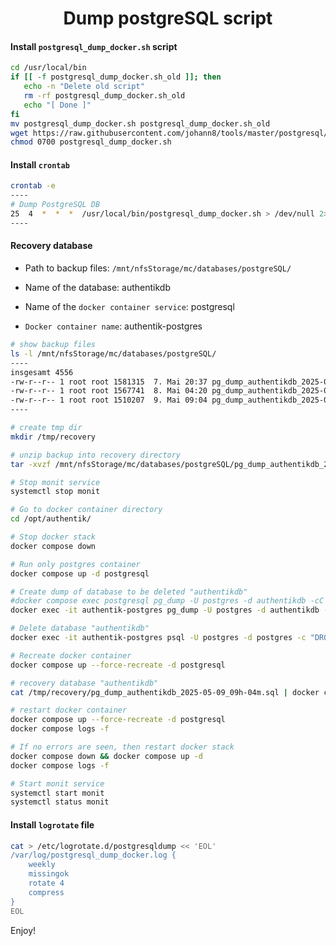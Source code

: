 <h1 align="center">Dump postgreSQL script</h1>

#### Install `postgresql_dump_docker.sh` script

```bash
cd /usr/local/bin
if [[ -f postgresql_dump_docker.sh_old ]]; then
   echo -n "Delete old script"
   rm -rf postgresql_dump_docker.sh_old
   echo "[ Done ]"
fi
mv postgresql_dump_docker.sh postgresql_dump_docker.sh_old
wget https://raw.githubusercontent.com/johann8/tools/master/postgresql/postgresql_dump_docker.sh
chmod 0700 postgresql_dump_docker.sh
```

#### Install `crontab`

```bash
crontab -e
----
# Dump PostgreSQL DB
25  4  *  *  *  /usr/local/bin/postgresql_dump_docker.sh > /dev/null 2>&1
----
```
#### Recovery database

- Path to backup files: `/mnt/nfsStorage/mc/databases/postgreSQL/`

- Name of the database: authentikdb

- Name of the `docker container service`: postgresql

- `Docker container name`: authentik-postgres 


```bash
# show backup files
ls -l /mnt/nfsStorage/mc/databases/postgreSQL/
----
insgesamt 4556
-rw-r--r-- 1 root root 1581315  7. Mai 20:37 pg_dump_authentikdb_2025-05-07_20h-37m.tar.gz
-rw-r--r-- 1 root root 1567741  8. Mai 04:20 pg_dump_authentikdb_2025-05-08_04h-20m.tar.gz
-rw-r--r-- 1 root root 1510207  9. Mai 09:04 pg_dump_authentikdb_2025-05-09_09h-04m.tar.gz
----

# create tmp dir
mkdir /tmp/recovery

# unzip backup into recovery directory
tar -xvzf /mnt/nfsStorage/mc/databases/postgreSQL/pg_dump_authentikdb_2025-05-09_09h-04m.tar.gz -C /tmp/recovery --atime-preserve --preserve-permissions

# Stop monit service
systemctl stop monit

# Go to docker container directory
cd /opt/authentik/

# Stop docker stack
docker compose down

# Run only postgres container
docker compose up -d postgresql

# Create dump of database to be deleted "authentikdb"
#docker compose exec postgresql pg_dump -U postgres -d authentikdb -cC > pg_dump_authentikdb.sql
docker exec -it authentik-postgres pg_dump -U postgres -d authentikdb -cC >  pg_dump_authentikdb.sql 

# Delete database "authentikdb"
docker exec -it authentik-postgres psql -U postgres -d postgres -c "DROP DATABASE authentikdb;"

# Recreate docker container
docker compose up --force-recreate -d postgresql

# recovery database "authentikdb"
cat /tmp/recovery/pg_dump_authentikdb_2025-05-09_09h-04m.sql | docker compose exec -T postgresql psql -U postgres

# restart docker container
docker compose up --force-recreate -d postgresql
docker compose logs -f

# If no errors are seen, then restart docker stack
docker compose down && docker compose up -d
docker compose logs -f

# Start monit service
systemctl start monit
systemctl status monit
```
#### Install `logrotate` file

```bash
cat > /etc/logrotate.d/postgresqldump << 'EOL'
/var/log/postgresql_dump_docker.log {
    weekly
    missingok
    rotate 4
    compress
}
EOL
```

Enjoy!

